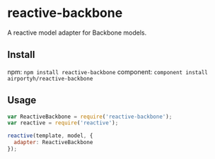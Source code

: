 reactive-backbone
=================

A reactive model adapter for Backbone models.

## Install

npm: `npm install reactive-backbone`
component: `component install airportyh/reactive-backbone`

## Usage

```js
var ReactiveBackbone = require('reactive-backbone');
var reactive = require('reactive');

reactive(template, model, {
  adapter: ReactiveBackbone
});
```